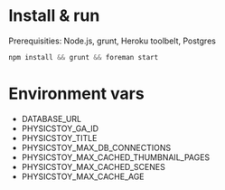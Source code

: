 # Install & run

Prerequisities: Node.js, grunt, Heroku toolbelt, Postgres

```js
npm install && grunt && foreman start
```

# Environment vars

 * DATABASE_URL
 * PHYSICSTOY_GA_ID
 * PHYSICSTOY_TITLE
 * PHYSICSTOY_MAX_DB_CONNECTIONS
 * PHYSICSTOY_MAX_CACHED_THUMBNAIL_PAGES
 * PHYSICSTOY_MAX_CACHED_SCENES
 * PHYSICSTOY_MAX_CACHE_AGE
